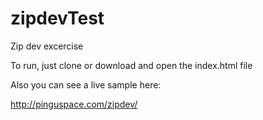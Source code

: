 # zipdevTest
Zip dev excercise

To run, just clone or download and open the index.html file 

Also you can see a live sample here: 

http://pinguspace.com/zipdev/